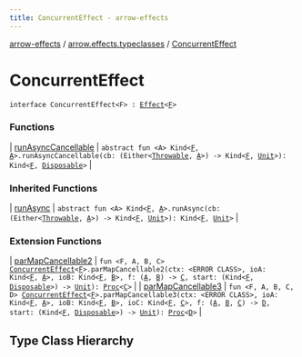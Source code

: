 ```yaml
---
title: ConcurrentEffect - arrow-effects
---
```


[arrow-effects](../../index.html) / [arrow.effects.typeclasses](../index.html) / [ConcurrentEffect](./index.html)

# ConcurrentEffect

`interface ConcurrentEffect<F> : `[`Effect`](../-effect/index.html)`<`[`F`](index.html#F)`>`



### Functions

| [runAsyncCancellable](run-async-cancellable.html) | `abstract fun <A> Kind<`[`F`](index.html#F)`, `[`A`](run-async-cancellable.html#A)`>.runAsyncCancellable(cb: (Either<`[`Throwable`](https://kotlinlang.org/api/latest/jvm/stdlib/kotlin/-throwable/index.html)`, `[`A`](run-async-cancellable.html#A)`>) -> Kind<`[`F`](index.html#F)`, `[`Unit`](https://kotlinlang.org/api/latest/jvm/stdlib/kotlin/-unit/index.html)`>): Kind<`[`F`](index.html#F)`, `[`Disposable`](../-disposable.html)`>` |

### Inherited Functions

| [runAsync](../-effect/run-async.html) | `abstract fun <A> Kind<`[`F`](../-effect/index.html#F)`, `[`A`](../-effect/run-async.html#A)`>.runAsync(cb: (Either<`[`Throwable`](https://kotlinlang.org/api/latest/jvm/stdlib/kotlin/-throwable/index.html)`, `[`A`](../-effect/run-async.html#A)`>) -> Kind<`[`F`](../-effect/index.html#F)`, `[`Unit`](https://kotlinlang.org/api/latest/jvm/stdlib/kotlin/-unit/index.html)`>): Kind<`[`F`](../-effect/index.html#F)`, `[`Unit`](https://kotlinlang.org/api/latest/jvm/stdlib/kotlin/-unit/index.html)`>` |

### Extension Functions

| [parMapCancellable2](../../arrow.effects.internal/par-map-cancellable2.html) | `fun <F, A, B, C> `[`ConcurrentEffect`](./index.html)`<`[`F`](../../arrow.effects.internal/par-map-cancellable2.html#F)`>.parMapCancellable2(ctx: <ERROR CLASS>, ioA: Kind<`[`F`](../../arrow.effects.internal/par-map-cancellable2.html#F)`, `[`A`](../../arrow.effects.internal/par-map-cancellable2.html#A)`>, ioB: Kind<`[`F`](../../arrow.effects.internal/par-map-cancellable2.html#F)`, `[`B`](../../arrow.effects.internal/par-map-cancellable2.html#B)`>, f: (`[`A`](../../arrow.effects.internal/par-map-cancellable2.html#A)`, `[`B`](../../arrow.effects.internal/par-map-cancellable2.html#B)`) -> `[`C`](../../arrow.effects.internal/par-map-cancellable2.html#C)`, start: (Kind<`[`F`](../../arrow.effects.internal/par-map-cancellable2.html#F)`, `[`Disposable`](../-disposable.html)`>) -> `[`Unit`](https://kotlinlang.org/api/latest/jvm/stdlib/kotlin/-unit/index.html)`): `[`Proc`](../-proc.html)`<`[`C`](../../arrow.effects.internal/par-map-cancellable2.html#C)`>` |
| [parMapCancellable3](../../arrow.effects.internal/par-map-cancellable3.html) | `fun <F, A, B, C, D> `[`ConcurrentEffect`](./index.html)`<`[`F`](../../arrow.effects.internal/par-map-cancellable3.html#F)`>.parMapCancellable3(ctx: <ERROR CLASS>, ioA: Kind<`[`F`](../../arrow.effects.internal/par-map-cancellable3.html#F)`, `[`A`](../../arrow.effects.internal/par-map-cancellable3.html#A)`>, ioB: Kind<`[`F`](../../arrow.effects.internal/par-map-cancellable3.html#F)`, `[`B`](../../arrow.effects.internal/par-map-cancellable3.html#B)`>, ioC: Kind<`[`F`](../../arrow.effects.internal/par-map-cancellable3.html#F)`, `[`C`](../../arrow.effects.internal/par-map-cancellable3.html#C)`>, f: (`[`A`](../../arrow.effects.internal/par-map-cancellable3.html#A)`, `[`B`](../../arrow.effects.internal/par-map-cancellable3.html#B)`, `[`C`](../../arrow.effects.internal/par-map-cancellable3.html#C)`) -> `[`D`](../../arrow.effects.internal/par-map-cancellable3.html#D)`, start: (Kind<`[`F`](../../arrow.effects.internal/par-map-cancellable3.html#F)`, `[`Disposable`](../-disposable.html)`>) -> `[`Unit`](https://kotlinlang.org/api/latest/jvm/stdlib/kotlin/-unit/index.html)`): `[`Proc`](../-proc.html)`<`[`D`](../../arrow.effects.internal/par-map-cancellable3.html#D)`>` |




## Type Class Hierarchy

<canvas id="arrow.effects.typeclasses-hierarchy-diagram"></canvas>
<script>
  drawNomNomlDiagram('arrow.effects.typeclasses-hierarchy-diagram', 'arrow.effects.typeclasses-diagram.nomnol')
</script>

